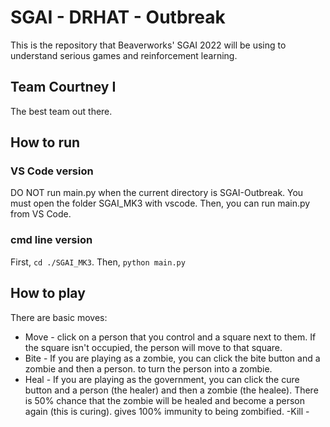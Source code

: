 # SGAI - DRHAT - Outbreak
This is the repository that Beaverworks' SGAI 2022 will be using to understand
serious games and reinforcement learning.

## Team Courtney I
The best team out there.

## How to run
### VS Code version
DO NOT run main.py when the current directory is SGAI-Outbreak.
You must open the folder SGAI_MK3 with vscode. Then, you can
run main.py from VS Code.
### cmd line version
First, `cd ./SGAI_MK3`. Then, `python main.py`

## How to play
There are basic moves:
- Move - click on a person that you control and a square next to them.
If the square isn't occupied, the person will move to that square.
- Bite - If you are playing as a zombie,
you can click the bite button and a zombie and then a person.
to turn the person into a zombie. 
- Heal - If you are playing as the government, you 
can click the cure button and a person (the healer) and then a zombie (the healee).
There is 50% chance that the zombie will be healed and become a person again 
(this is curing).
gives 100% immunity to being zombified.
-Kill - 
